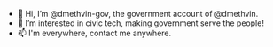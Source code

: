 - 👋 Hi, I’m @dmethvin-gov, the government account of @dmethvin.
- 👀 I’m interested in civic tech, making government serve the people!
- 📫 I'm everywhere, contact me anywhere.

<!---
dmethvin-gov/dmethvin-gov is a ✨ special ✨ repository because its `README.md` (this file) appears on your GitHub profile.
You can click the Preview link to take a look at your changes.
--->

